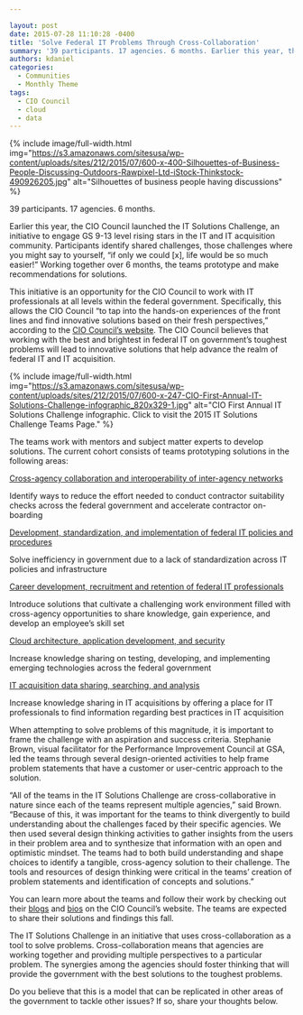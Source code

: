 ```yaml
---

layout: post
date: 2015-07-28 11:10:28 -0400
title: 'Solve Federal IT Problems Through Cross-Collaboration'
summary: '39 participants. 17 agencies. 6 months. Earlier this year, the CIO Council launched the IT Solutions Challenge, an initiative to engage GS 9-13 level rising stars in the IT and IT acquisition community. Participants identify shared challenges, those challenges where you might say to yourself, &ldquo;if only we could [x], life would be so much'
authors: kdaniel
categories:
  - Communities
  - Monthly Theme
tags:
  - CIO Council
  - cloud
  - data
---
```



{% include image/full-width.html img="https://s3.amazonaws.com/sitesusa/wp-content/uploads/sites/212/2015/07/600-x-400-Silhouettes-of-Business-People-Discussing-Outdoors-Rawpixel-Ltd-iStock-Thinkstock-490926205.jpg" alt="Silhouettes of business people having discussions" %} 

39 participants. 17 agencies. 6 months.

Earlier this year, the CIO Council launched the IT Solutions Challenge, an initiative to engage GS 9-13 level rising stars in the IT and IT acquisition community. Participants identify shared challenges, those challenges where you might say to yourself, “if only we could [x], life would be so much easier!” Working together over 6 months, the teams prototype and make recommendations for solutions.

This initiative is an opportunity for the CIO Council to work with IT professionals at all levels within the federal government. Specifically, this allows the CIO Council “to tap into the hands-on experiences of the front lines and find innovative solutions based on their fresh perspectives,” according to the [CIO Council’s website](https://cio.gov/cio-council-to-sponsor-first-annual-it-solutions-challenge/). The CIO Council believes that working with the best and brightest in federal IT on government’s toughest problems will lead to innovative solutions that help advance the realm of federal IT and IT acquisition.

{% include image/full-width.html img="https://s3.amazonaws.com/sitesusa/wp-content/uploads/sites/212/2015/07/600-x-247-CIO-First-Annual-IT-Solutions-Challenge-infographic_820x329-1.jpg" alt="CIO First Annual IT Solutions Challenge infographic. Click to visit the 2015 IT Solutions Challenge Teams Page." %}


The teams work with mentors and subject matter experts to develop solutions. The current cohort consists of teams prototyping solutions in the following areas:

[Cross-agency collaboration and interoperability of inter-agency networks](https://cio.gov/it-solutions-challenge-2015-problem-description-inez-maguire/)
  
Identify ways to reduce the effort needed to conduct contractor suitability checks across the federal government and accelerate contractor on-boarding

[Development, standardization, and implementation of federal IT policies and procedures](https://cio.gov/it-solutions-challenge-2015-problem-description-kimberly-mccarthy/)
  
Solve inefficiency in government due to a lack of standardization across IT policies and infrastructure

[Career development, recruitment and retention of federal IT professionals](https://cio.gov/it-solutions-challenge-2015-problem-description-christopher-paris/)
  
Introduce solutions that cultivate a challenging work environment filled with cross-agency opportunities to share knowledge, gain experience, and develop an employee’s skill set

[Cloud architecture, application development, and security](https://cio.gov/it-solutions-challenge-2015-problem-description-lori-alfred/)
  
Increase knowledge sharing on testing, developing, and implementing emerging technologies across the federal government

[IT acquisition data sharing, searching, and analysis](https://cio.gov/it-solutions-challenge-2015-problem-description-ursula-nkwantabisa/)
  
Increase knowledge sharing in IT acquisitions by offering a place for IT professionals to find information regarding best practices in IT acquisition

When attempting to solve problems of this magnitude, it is important to frame the challenge with an aspiration and success criteria. Stephanie Brown, visual facilitator for the Performance Improvement Council at GSA, led the teams through several design-oriented activities to help frame problem statements that have a customer or user-centric approach to the solution.

“All of the teams in the IT Solutions Challenge are cross-collaborative in nature since each of the teams represent multiple agencies,” said Brown. “Because of this, it was important for the teams to think divergently to build understanding about the challenges faced by their specific agencies. We then used several design thinking activities to gather insights from the users in their problem area and to synthesize that information with an open and optimistic mindset. The teams had to both build understanding and shape choices to identify a tangible, cross-agency solution to their challenge. The tools and resources of design thinking were critical in the teams’ creation of problem statements and identification of concepts and solutions.”

You can learn more about the teams and follow their work by checking out their [blogs](https://cio.gov/cioc-blog/) and [bios](https://cio.gov/itsc/) on the CIO Council’s website. The teams are expected to share their solutions and findings this fall.

The IT Solutions Challenge in an initiative that uses cross-collaboration as a tool to solve problems. Cross-collaboration means that agencies are working together and providing multiple perspectives to a particular problem. The synergies among the agencies should foster thinking that will provide the government with the best solutions to the toughest problems.

Do you believe that this is a model that can be replicated in other areas of the government to tackle other issues? If so, share your thoughts below.